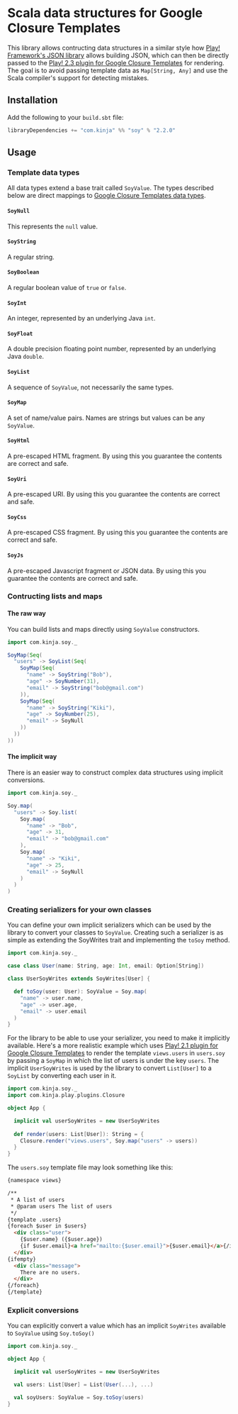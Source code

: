 # Scala data structures for Google Closure Templates

This library allows contructing data structures in a similar style how
[Play! Framework's JSON library](http://www.playframework.com/documentation/2.3.9/ScalaJson) allows building JSON,
which can then be directly passed to the
[Play! 2.3 plugin for Google Closure Templates](https://github.com/gawkermedia/play2-closure) for rendering.
The goal is to avoid passing template data as `Map[String, Any]` and use the Scala compiler's support for detecting
mistakes.

## Installation

Add the following to your `build.sbt` file:
```scala
libraryDependencies += "com.kinja" %% "soy" % "2.2.0"
```

## Usage

### Template data types

All data types extend a base trait called `SoyValue`. The types described below are direct mappings to
[Google Closure Templates data types](https://developers.google.com/closure/templates/docs/concepts).

#### `SoyNull`

This represents the `null` value.

#### `SoyString`

A regular string.

#### `SoyBoolean`

A regular boolean value of `true` or `false`.

#### `SoyInt`

An integer, represented by an underlying Java `int`.

#### `SoyFloat`

A double precision floating point number, represented by an underlying Java `double`.

#### `SoyList`

A sequence of `SoyValue`, not necessarily the same types.

#### `SoyMap`

A set of name/value pairs. Names are strings but values can be any `SoyValue`.

#### `SoyHtml`

A pre-escaped HTML fragment. By using this you guarantee the contents are correct and safe.

#### `SoyUri`

A pre-escaped URI. By using this you guarantee the contents are correct and safe.

#### `SoyCss`

A pre-escaped CSS fragment. By using this you guarantee the contents are correct and safe.

#### `SoyJs`

A pre-escaped Javascript fragment or JSON data. By using this you guarantee the contents are correct and safe.

### Contructing lists and maps

#### The raw way

You can build lists and maps directly using `SoyValue` constructors.

```scala
import com.kinja.soy._

SoyMap(Seq(
  "users" -> SoyList(Seq(
    SoyMap(Seq(
      "name" -> SoyString("Bob"),
      "age" -> SoyNumber(31),
      "email" -> SoyString("bob@gmail.com")
    )),
    SoyMap(Seq(
      "name" -> SoyString("Kiki"),
      "age" -> SoyNumber(25),
      "email" -> SoyNull
    ))
  ))
))
```

#### The implicit way

There is an easier way to construct complex data structures using implicit conversions.

```scala
import com.kinja.soy._

Soy.map(
  "users" -> Soy.list(
    Soy.map(
      "name" -> "Bob",
      "age" -> 31,
      "email" -> "bob@gmail.com"
    ),
    Soy.map(
      "name" -> "Kiki",
      "age" -> 25,
      "email" -> SoyNull
    )
  )
)
```

### Creating serializers for your own classes

You can define your own implicit serializers which can be used by the library to convert your classes to `SoyValue`.
Creating such a serializer is as simple as extending the SoyWrites trait and implementing the `toSoy` method.

```scala
import com.kinja.soy._

case class User(name: String, age: Int, email: Option[String])

class UserSoyWrites extends SoyWrites[User] {

  def toSoy(user: User): SoyValue = Soy.map(
    "name" -> user.name,
    "age" -> user.age,
    "email" -> user.email
  )
}
```

For the library to be able to use your serializer, you need to make it implicitly available. Here's a more realistic
example which uses [Play! 2.1 plugin for Google Closure Templates](https://github.com/gawkermedia/play2-closure) to
render the template `views.users` in `users.soy` by passing a `SoyMap` in which the list of users is under the
key `users`. The implicit `UserSoyWrites` is used by the library to convert `List[User]` to a `SoyList` by converting
each user in it.

```scala
import com.kinja.soy._
import com.kinja.play.plugins.Closure

object App {

  implicit val userSoyWrites = new UserSoyWrites
  
  def render(users: List[User]): String = {
    Closure.render("views.users", Soy.map("users" -> users))
  }
}

```

The `users.soy` template file may look something like this:

```html
{namespace views}

/**
 * A list of users
 * @param users The list of users
 */
{template .users}
{foreach $user in $users}
  <div class="user">
    {$user.name} ({$user.age})
    {if $user.email}<a href="mailto:{$user.email}">{$user.email}</a>{/if}
  </div>
{ifempty}
  <div class="message">
    There are no users.
  </div>
{/foreach}
{/template}
```

### Explicit conversions

You can explicitly convert a value which has an implicit `SoyWrites` available to `SoyValue` using `Soy.toSoy()`
```scala
import com.kinja.soy._

object App {

  implicit val userSoyWrites = new UserSoyWrites

  val users: List[User] = List(User(...), ...)

  val soyUsers: SoyValue = Soy.toSoy(users)
}
```
